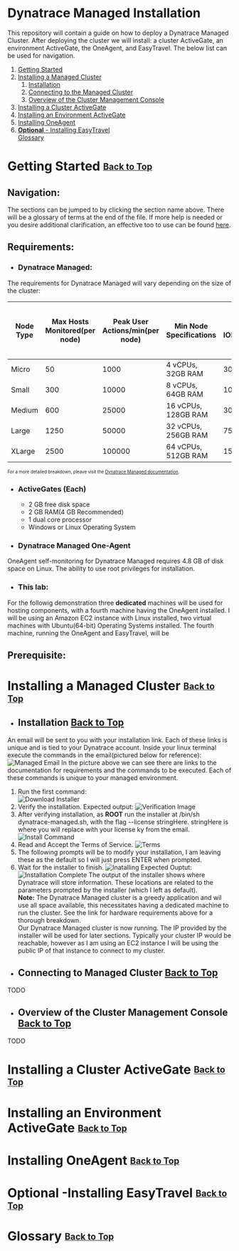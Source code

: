 # <a name="Top">Dynatrace Managed Installation</a>
This repository will contain a guide on how to deploy a Dynatrace Managed Cluster. After deploying the cluster we will install: a cluster ActiveGate, an environment ActiveGate, the OneAgent, and EasyTravel. The below list can be used for navigation.  
1. [Getting Started](#GettingStarted)  
1. [Installing a Managed Cluster](#ManagedCluster)
    1. [Installation](#installation)
    1. [Connecting to the Managed Cluster](#ConnectCluster)
    1. [Overview of the Cluster Management Console](#CMC)
1. [Installing a Cluster ActiveGate](#ClusterActiveGate)
1. [Installing an Environment ActiveGate](#EnvironmentActiveGate)
1. [Installing OneAgent](#OneAgent)
1. [**Optional** - Installing EasyTravel](#EasyTravel)  
  [Glossary](#Glossary)
# <a name="GettingStarted">Getting Started</a> <sub><sup>[Back to Top](#Top)</sup></sub>
## Navigation:  
The sections can be jumped to by clicking the section name above. There will be a glossary of terms at the end of the file. If more help is needed or you desire additional clarification, an effective too to use can be found [here](https://www.dynatrace.com/support/help/).
## Requirements:
- ### Dynatrace Managed:
The requirements for Dynatrace Managed will vary depending on the size of the cluster:

| Node Type | Max Hosts Monitored(per node) | Peak User Actions/min(per node) | Min Node Specifications | Disk IOPS(pernode) | Transaction Storage (10 days code visibility) | Long-term Metrics Store (per node) | Elasticsearch(per node)(35 days retention) |
|--------|--------|--------|--------|--------|--------|--------|--------|
|Micro|50|1000|4 vCPUs, 32GB RAM|30|50GB|100GB|50GB|
|Small|300|10000|8 vCPUs, 64GB RAM|100|300GB|500GB|500GB|
|Medium|600|25000|16 vCPUs, 128GB RAM|300|600GB|1TB|1.5TB|
|Large|1250|50000|32 vCPUs, 256GB RAM|750|1TB|2TB|1.5TB|
|XLarge|2500|100000|64 vCPUs, 512GB RAM|1500|2TB|4TB|3TB|

<sub><sup>For a more detailed breakdown, pleave visit the [Dynatrace Managed documentation](https://www.dynatrace.com/support/help/setup-and-configuration/dynatrace-managed/installation/dynatrace-managed-hardware-and-system-requirements/).</sup></sub>  
- ### ActiveGates (**Each**)
  - 2 GB free disk space
  - 2 GB RAM(4 GB Recommended)
  - 1 dual core processor
  - Windows or Linux Operating System
- ### Dynatrace Managed One-Agent
OneAgent self-monitoring for Dynatrace Managed requires 4.8 GB of disk space on Linux. 
The ability to use root privileges for installation. 
- ### This lab:
For the followig demonstration three **dedicated** machines will be used for hosting components, with a fourth machine having the OneAgent installed. I will be using an Amazon EC2 instance with Linux installed, two virtual machines with Ubuntu(64-bit) Operating Systems installed. The fourth machine, running the OneAgent and EasyTravel, will be   
## Prerequisite:

# <a name="ManagedCluster">Installing a Managed Cluster</a> <sub><sup>[Back to Top](#Top)</sup></sub>
- ## <a name="Installation">Installation</a> [Back to Top](#Top)</sup></sub>
An email will be sent to you with your installation link. Each of these links is unique and is tied to your Dynatrace account.
Inside your linux terminal execute the commands in the email(pictured below for reference):
![Managed Email](/images/email_example.png)
In the picture above we can see there are links to the documentation for requirements and the commands to be executed. Each of these commands is unique to your managed environment.
1. Run the first command:  
![Download Installer](/images/installer.png)
1. Verify the installation. Expected output:
![Verification Image](/images/verification.png)
1. After verifying installation, as **ROOT** run the installer at /bin/sh dynatrace-managed.sh, with the flag --license stringHere. stringHere is where you will replace with your license ky from the email.
![Install Command](/images/install_command.png)
1. Read and Accept the Terms of Service.
![Terms](/images/terms.png)
1. The following prompts will be to modify your installation, I am leaving these as the default so I will just press ENTER when prompted.
1. Wait for the installer to finish.
![Inatalling](/images/install.png)
Expected Ouptut:
![Installation Complete](/images/installed.png)
The output of the installer shows where Dynatrace will store information. These locations are related to the parameters prompted by the installer (which I left as default).  
**Note:** The Dynatrace Managed cluster is a greedy application and wil use all space available, this necessitates having a dedicated machine to run the cluster. See the link for hardware requirements above for a thorough breakdown.  
Our Dynatrace Managed cluster is now running. The IP provided by the installer will be used for later sections. Typically your cluster IP would be reachable, however as I am using an EC2 instance I will be using the public IP of that instance to connect to my cluster.
- ## <a name="ConnectCluster">Connecting to Managed Cluster</a> [Back to Top](#Top)</sup></sub>
TODO
- ## <a name="CMC">Overview of the Cluster Management Console</a> [Back to Top](#Top)</sup></sub>
TODO
</br>
# <a name="ClusterActiveGate">Installing a Cluster ActiveGate</a> <sub><sup>[Back to Top](#Top)</sup></sub>
# <a name="EnvironmentActiveGate">Installing an Environment ActiveGate</a> <sub><sup>[Back to Top](#Top)</sup></sub>
# <a name="OneAgent">Installing OneAgent</a> <sub><sup>[Back to Top](#Top)</sup></sub>
# <a name="EasyTravel">**Optional** -Installing EasyTravel</a> <sub><sup>[Back to Top](#Top)</sup></sub>
# <a name="Glossary">Glossary</a> <sub><sup>[Back to Top](#Top)</sup></sub>
